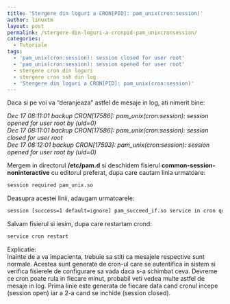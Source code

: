 ```yaml
---
title: 'Stergere din loguri a CRON[PID]: pam_unix(cron:session)'
author: linuxtm
layout: post
permalink: /stergere-din-loguri-a-cronpid-pam_unixcronsession/
categories:
  - Tutoriale
tags:
  - 'pam_unix(cron:session): session closed for user root'
  - 'pam_unix(cron:session): session opened for user root'
  - stergere cron din loguri
  - stergere cron ssh din log
  - 'Stergere din loguri a CRON[PID]: pam_unix(cron:session)'
---
```

Daca si pe voi va &#8220;deranjeaza&#8221; astfel de mesaje in log, ati nimerit bine:

*Dec 17 08:11:01 backup CRON[17586]: pam_unix(cron:session): session opened for user root by (uid=0)  
Dec 17 08:11:01 backup CRON[17586]: pam_unix(cron:session): session closed for user root  
Dec 17 08:12:01 backup CRON[17593]: pam_unix(cron:session): session opened for user root by (uid=0)*

Mergem in directorul **/etc/pam.d** si deschidem fisierul **common-session-noninteractive** cu editorul preferat, dupa care cautam linia urmatoare:

```bash
session required pam_unix.so
```

Deasupra acestei linii, adaugam urmatoarele:

```bash
session [success=1 default=ignore] pam_succeed_if.so service in cron quiet use_uid
```

Salvam fisierul si iesim, dupa care restartam crond:

```bash
service cron restart
```

Explicatie:  
Inainte de a va impacienta, trebuie sa stiti ca mesajele respective sunt normale. Acestea sunt generate de cron-ul care se autentifica in sistem si verifica fisierele de configurare sa vada daca s-a schimbat ceva. Devreme ce cron poate rula in fiecare minut, probabil veti vedea multe astfel de mesaje in log. Prima linie este generata de fiecare data cand cronul incepe (session open) iar a 2-a cand se inchide (session closed).